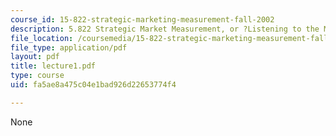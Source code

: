 ```yaml
---
course_id: 15-822-strategic-marketing-measurement-fall-2002
description: 5.822 Strategic Market Measurement, or ?Listening to the Market?
file_location: /coursemedia/15-822-strategic-marketing-measurement-fall-2002/fa5ae8a475c04e1bad926d22653774f4_lecture1.pdf
file_type: application/pdf
layout: pdf
title: lecture1.pdf
type: course
uid: fa5ae8a475c04e1bad926d22653774f4

---
```

None